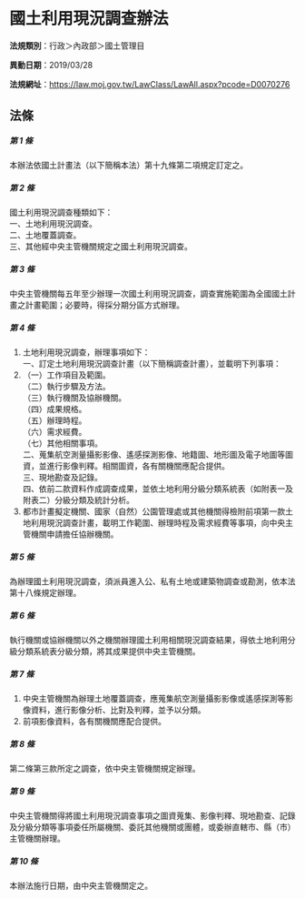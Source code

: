 # 國土利用現況調查辦法

**法規類別**：行政＞內政部＞國土管理目

**異動日期**：2019/03/28  

**法規網址**：https://law.moj.gov.tw/LawClass/LawAll.aspx?pcode=D0070276





## 法條
##### 第 1 條
本辦法依國土計畫法（以下簡稱本法）第十九條第二項規定訂定之。

##### 第 2 條
國土利用現況調查種類如下：  
一、土地利用現況調查。  
二、土地覆蓋調查。  
三、其他經中央主管機關規定之國土利用現況調查。  

##### 第 3 條
中央主管機關每五年至少辦理一次國土利用現況調查，調查實施範圍為全國國土計畫之計畫範圍；必要時，得採分期分區方式辦理。

##### 第 4 條
1. 土地利用現況調查，辦理事項如下：  
一、訂定土地利用現況調查計畫（以下簡稱調查計畫），並載明下列事項：
1. （一）工作項目及範圍。  
（二）執行步驟及方法。  
（三）執行機關及協辦機關。  
（四）成果規格。  
（五）辦理時程。  
（六）需求經費。  
（七）其他相關事項。  
二、蒐集航空測量攝影影像、遙感探測影像、地籍圖、地形圖及電子地圖等圖資，並進行影像判釋。相關圖資，各有關機關應配合提供。  
三、現地勘查及記錄。  
四、依前二款資料作成調查成果，並依土地利用分級分類系統表（如附表一及附表二）分級分類及統計分析。
1. 都市計畫擬定機關、國家（自然）公園管理處或其他機關得檢附前項第一款土地利用現況調查計畫，載明工作範圍、辦理時程及需求經費等事項，向中央主管機關申請擔任協辦機關。

##### 第 5 條
為辦理國土利用現況調查，須派員進入公、私有土地或建築物調查或勘測，依本法第十八條規定辦理。

##### 第 6 條
執行機關或協辦機關以外之機關辦理國土利用相關現況調查結果，得依土地利用分級分類系統表分級分類，將其成果提供中央主管機關。

##### 第 7 條
1. 中央主管機關為辦理土地覆蓋調查，應蒐集航空測量攝影影像或遙感探測等影像資料，進行影像分析、比對及判釋，並予以分類。
1. 前項影像資料，各有關機關應配合提供。

##### 第 8 條
第二條第三款所定之調查，依中央主管機關規定辦理。

##### 第 9 條
中央主管機關得將國土利用現況調查事項之圖資蒐集、影像判釋、現地勘查、記錄及分級分類等事項委任所屬機關、委託其他機關或團體，或委辦直轄市、縣（市）主管機關辦理。

##### 第 10 條
本辦法施行日期，由中央主管機關定之。


